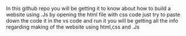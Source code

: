 In this github repo you will be getting it to know about how to build a website using .Js by opening the html file with css code just try to paste down the code it in the vs code and run it you will be getting 
all the info regarding making of the website using html,css and .Js
